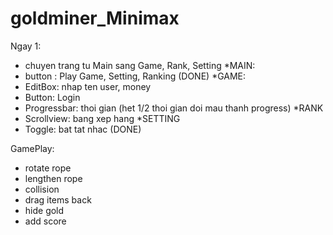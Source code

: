 # goldminer_Minimax
Ngay 1:
- chuyen trang tu Main sang Game, Rank, Setting
*MAIN:
- button : Play Game, Setting, Ranking (DONE)
*GAME:
- EditBox: nhap ten user, money
- Button: Login
- Progressbar: thoi gian (het 1/2 thoi gian doi mau thanh progress)
*RANK
- Scrollview: bang xep hang
*SETTING
- Toggle: bat tat nhac (DONE)

GamePlay:
- rotate rope
- lengthen rope
- collision
- drag items back
- hide gold
- add score
